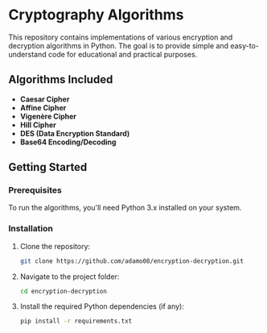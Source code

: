 # Cryptography Algorithms

This repository contains implementations of various encryption and decryption algorithms in Python. The goal is to provide simple and easy-to-understand code for educational and practical purposes.

## Algorithms Included

- **Caesar Cipher**
- **Affine Cipher**
- **Vigenère Cipher**
- **Hill Cipher**
- **DES (Data Encryption Standard)**
- **Base64 Encoding/Decoding**

## Getting Started

### Prerequisites

To run the algorithms, you'll need Python 3.x installed on your system.

### Installation

1. Clone the repository:
   ```bash
   git clone https://github.com/adamo08/encryption-decryption.git
   ```

2. Navigate to the project folder:
   ```bash
   cd encryption-decryption
   ```

3. Install the required Python dependencies (if any):
   ```bash
   pip install -r requirements.txt
   ```